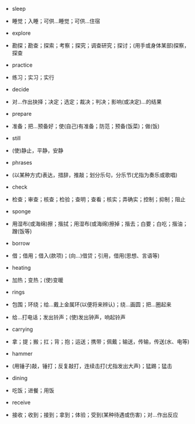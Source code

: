 
- sleep
- 睡觉；入睡；可供…睡觉；可供…住宿

- explore
- 勘探；勘查；探索；考察；探究；调查研究；探讨；(用手或身体某部)探察，探查

- practice
- 练习；实习；实行

- decide
- 对…作出抉择；决定；选定；裁决；判决；影响(或决定)…的结果

- prepare
- 准备；把…预备好；使(自己)有准备；防范；预备(饭菜)；做(饭)

- still
- (使)静止，平静，安静

- phrases
- (以某种方式)表达，措辞，推敲；划分乐句，分乐节(尤指为奏乐或歌唱)

- check
- 检查；审查；核查；检验；查明；查看；核实；弄确实；控制；抑制；阻止

- sponge
- 用湿布(或海绵)擦；揩拭；用湿布(或海绵)擦掉；揩去；白要；白吃；揩油；蹭(饭等)

- borrow
- 借；借用；借入(款项)；(向…)借贷；引用，借用(思想、言语等)

- heating
- 加热；变热；(使)变暖

- rings
- 包围；环绕；给…戴上金属环(以便将来辨认)；绕…画圆；把…圈起来
- 给…打电话；发出铃声；(使)发出钟声，响起铃声

- carrying
- 拿；提；搬；扛；背；抱；运送；携带；佩戴；输送，传输，传送(水、电等)

- hammer
- (用锤子)敲，锤打；反复敲打，连续击打(尤指发出大声)；猛踢；猛击

- dining
- 吃饭；进餐；用饭

- receive
- 接收；收到；接到；拿到；体验；受到(某种待遇或伤害)；对…作出反应











